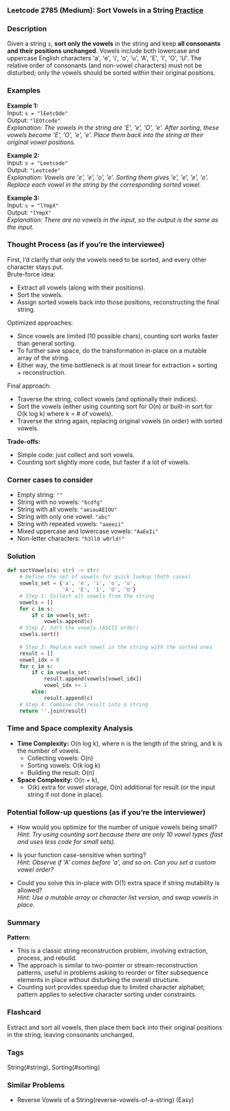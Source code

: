 ### Leetcode 2785 (Medium): Sort Vowels in a String [Practice](https://leetcode.com/problems/sort-vowels-in-a-string)

### Description  
Given a string `s`, **sort only the vowels** in the string and keep **all consonants and their positions unchanged**. Vowels include both lowercase and uppercase English characters 'a', 'e', 'i', 'o', 'u', 'A', 'E', 'I', 'O', 'U'. The relative order of consonants (and non-vowel characters) must not be disturbed; only the vowels should be sorted within their original positions.

### Examples  

**Example 1:**  
Input: `s = "lEetcOde"`  
Output: `"lEOtcede"`  
*Explanation: The vowels in the string are 'E', 'e', 'O', 'e'. After sorting, these vowels become 'E', 'O', 'e', 'e'. Place them back into the string at their original vowel positions.*

**Example 2:**  
Input: `s = "Leetcode"`  
Output: `"Leotcede"`  
*Explanation: Vowels are 'e', 'e', 'o', 'e'. Sorting them gives 'e', 'e', 'e', 'o'. Replace each vowel in the string by the corresponding sorted vowel.*

**Example 3:**  
Input: `s = "lYmpX"`  
Output: `"lYmpX"`  
*Explanation: There are no vowels in the input, so the output is the same as the input.*

### Thought Process (as if you’re the interviewee)  
First, I’d clarify that only the vowels need to be sorted, and every other character stays put.  
Brute-force idea:  
- Extract all vowels (along with their positions).
- Sort the vowels.
- Assign sorted vowels back into those positions, reconstructing the final string.

Optimized approaches:  
- Since vowels are limited (10 possible chars), counting sort works faster than general sorting.
- To further save space, do the transformation in-place on a mutable array of the string.
- Either way, the time bottleneck is at most linear for extraction + sorting + reconstruction.

Final approach:  
- Traverse the string, collect vowels (and optionally their indices).
- Sort the vowels (either using counting sort for O(n) or built-in sort for O(k log k) where k = # of vowels).
- Traverse the string again, replacing original vowels (in order) with sorted vowels.

**Trade-offs:**  
- Simple code: just collect and sort vowels.
- Counting sort slightly more code, but faster if a lot of vowels.

### Corner cases to consider  
- Empty string: `""`
- String with no vowels: `"bcdfg"`
- String with all vowels: `"aeiouAEIOU"`
- String with only one vowel: `"abc"`
- String with repeated vowels: `"aaeeii"`
- Mixed uppercase and lowercase vowels: `"AaEeIi"`
- Non-letter characters: `"h3ll0 w0rld!"`

### Solution

```python
def sortVowels(s: str) -> str:
    # Define the set of vowels for quick lookup (both cases)
    vowels_set = {'a', 'e', 'i', 'o', 'u', 
                  'A', 'E', 'I', 'O', 'U'}
    # Step 1: Collect all vowels from the string
    vowels = []
    for c in s:
        if c in vowels_set:
            vowels.append(c)
    # Step 2: Sort the vowels (ASCII order)
    vowels.sort()
    
    # Step 3: Replace each vowel in the string with the sorted ones
    result = []
    vowel_idx = 0
    for c in s:
        if c in vowels_set:
            result.append(vowels[vowel_idx])
            vowel_idx += 1
        else:
            result.append(c)
    # Step 4: Combine the result into a string
    return ''.join(result)
```

### Time and Space complexity Analysis  

- **Time Complexity:** O(n log k), where n is the length of the string, and k is the number of vowels.  
    - Collecting vowels: O(n)
    - Sorting vowels: O(k log k)
    - Building the result: O(n)
- **Space Complexity:** O(n + k),  
    - O(k) extra for vowel storage, O(n) additional for result (or the input string if not done in place).

### Potential follow-up questions (as if you’re the interviewer)  

- How would you optimize for the number of unique vowels being small?  
  *Hint: Try using counting sort because there are only 10 vowel types (fast and uses less code for small sets).*

- Is your function case-sensitive when sorting?  
  *Hint: Observe if 'A' comes before 'a', and so on. Can you set a custom vowel order?*

- Could you solve this in-place with O(1) extra space if string mutability is allowed?  
  *Hint: Use a mutable array or character list version, and swap vowels in place.*

### Summary  
**Pattern:**  
- This is a classic string reconstruction problem, involving extraction, process, and rebuild.
- The approach is similar to two-pointer or stream-reconstruction patterns, useful in problems asking to reorder or filter subsequence elements in place without disturbing the overall structure.
- Counting sort provides speedup due to limited character alphabet; pattern applies to selective character sorting under constraints.


### Flashcard
Extract and sort all vowels, then place them back into their original positions in the string, leaving consonants unchanged.

### Tags
String(#string), Sorting(#sorting)

### Similar Problems
- Reverse Vowels of a String(reverse-vowels-of-a-string) (Easy)